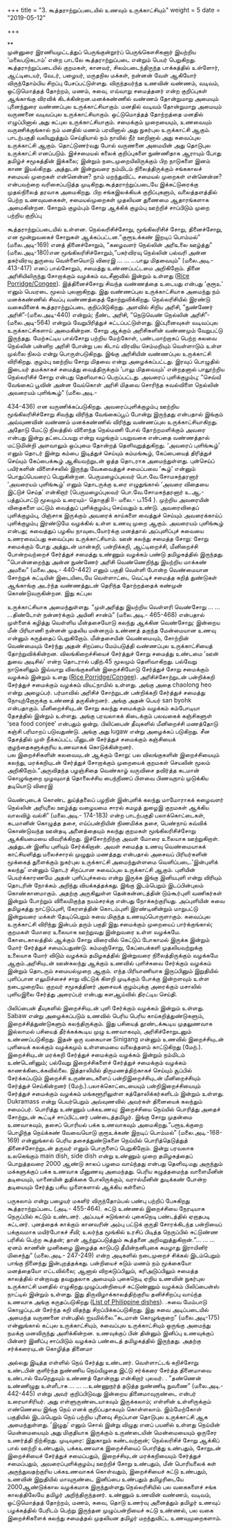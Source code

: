 +++
title = "3. கூத்தராற்றுப்படையில் உணவும் உருக்காட்சியும்"
weight = 5
date = "2019-05-12"

+++

**  
முன்னுரை
இரணியமுட்டத்துப் பெருங்குன்றூர்ப் பெருங்கௌசிகனார் இயற்றிய ‘மலைபடுகடாம்’ என்ற பாடலே கூத்தராற்றுப்படை என்றும் பெயர் பெறுகிறது. கூத்தராற்றுப்படையில் குறமகள், கானவர், சிலம்படைந்திருந்த பாக்கத்தில்  உள்ளோர், ஆட்டிடையர், வேடர், பழையர், மருதநில மக்கள், நன்னன் வேள் ஆகியோர் விருந்தோம்பிய சிறப்பு பேசப்பட்டுள்ளது. விருந்தயர்ந்த உணவின் வண்ணம், வடிவம், ஒட்டுமொத்தத் தோற்றம், மணம், சுவை, எவ்வாறு சமைத்தனர் என்ற குறிப்புகள் ஆங்காங்கு விரவிக் கிடக்கின்றன.மனக்கண்ணில் வண்ணம் தோன்றுமாறு அமையும் புனைந்துரை வண்ணப்புல உருக்காட்சியாகும். மனதில் வடிவம் தோன்றுமாறு அமையும் வருணனை வடிவப்புல உருக்காட்சியாகும். ஒட்டுமொத்தத் தோற்றத்தை மனதில் எழுப்பினால் அது கட்புல உருக்காட்சியாகும். சமைக்கும் முறையையும், உணவையும் வருணிக்குங்கால் நம் மனதில் மணம் பரவினால் அது நுகர்புல உருக்காட்சி ஆகும். பாடற்பகுதி வலியுறுத்தும் செய்தியால் நம் நாவில் நீர் ஊறினால் அது சுவைப்புல உருக்காட்சி ஆகும். தொட்டுணர்வது போல் வருணனை அமையின் அது தொடுபுல உருக்காட்சி எனப்படும்.  இச்சமையல் கலைக் குறிப்புகளை நுண்ணிதாக ஆராயும் போது தமிழ்ச் சமூகத்தின் இக்கலை; இன்றும் நடைமுறையிலிருக்கும் பிற நாடுகளை இனம் காண இயல்கிறது. அத்துடன் இன்றுவரை நம்மிடம் நிலைத்திருக்கும் சங்ககாலச் சமையல் முறைகள் என்னென்ன? நாம் மறந்துவிட்ட சமையல் முறைகள் என்னென்ன? என்பவற்றை வரிசைப்படுத்த முடிகிறது.கூத்தராற்றுப்படையே இக்கட்டுரைக்கு முதல்நிலைத் தரவாக அமைகிறது. பிற சங்கஇலக்கியக் குறிப்புகளும், வலைத்தளத்தில் பெற்ற உணவுவகைகள், சமையல்முறைகள் முதலியன துணைமை ஆதாரங்களாக அமைகின்றன.
சோறும் குழம்பும்
சோறு ஆக்கிக் குழம்பு ஊற்றிச் சாப்பிடும் முறை பற்றிய குறிப்பு 







கூத்தராற்றுப்படையில் உள்ளன. நெல்லரிசிச்சோறு, மூங்கிலரிசிச் சோறு, தினைச்சோறு, என மூன்றுவகைச் சோறுகள் ஆக்கப்பட்டன.“குரூஉக்கண் இறடிப் பொம்மல்“ (மலை.அடி-169) எனத் தினைச்சோறும், “கழைவளர் நெல்லின் அரிஉலை ஊழ்த்து“ (மலை.அடி-180)என மூங்கிலரிசிச்சோறும்,“பகர்விரவு நெல்லின் பல்வரி அன்ன தகர்விரவு துருவை வெள்ளையொடு விரைஇ … … …பாலு மிதவையும்” (மலை.அடி.- 413-417) எனப் பால்சோறும், சமைத்து உண்ணப்பட்டமை அறிகிறோம்.   தினை அரிசியிலிருந்து சோறாக்கும் வழக்கம் வடசீனாவில் இன்றும் உள்ளது ([Rice Porridge/Congee](https://en.wikipedia.org/wiki/Congee)). இத்தினைச்சோறு சிவந்த வண்ணத்தை உடையது என்பது ‘குரூஉ‘ எனும் பெயரடை மூலம் புலனாகிறது. இது வண்ணப்புல உருக்காட்சியாக அமைந்து நம் மனக்கண்ணில் சிவப்பு வண்ணத்தைத் தோற்றுவிக்கிறது. நெல்லரிசியில் இரண்டு வகையினைக் கூத்தராற்றுப்படை குறிப்பிடுகிறது.  அளவில் சிறிய அரிசி, “நுண்ணேர் அரிசி”-(மலை.அடி-440) என்றும்; நீண்ட அரிசி, “நெடுவெண் நெல்லின் அரிசி”-(மலை.அடி-564) என்றும் வேறுபிரித்துச் சுட்டப்பட்டுள்ளது. இப்புனைவுகள் வடிவப்புல உருக்காட்சிகளாய் அமைகின்றன.  சோறு ஆக்கும் அரிசிகளின் வண்ணமும் வேறுபட்டு இருந்தது. மேற்சுட்டிய பால்சோறு பற்றிய மேற்கோள், பண்டமாற்றாகப் பெற்ற கலவை நெல்லின் பன்னிற அரிசி போன்று பல கிடாய் விரவிய செம்மறியும் வெள்ளாடும் உள்ள முல்லை நிலம் என்று பொருள்படுகிறது. இங்கு அரிசியின் வண்ணப்புல உருக்காட்சி விரிகிறது. குழம்பு ஊற்றிய சோறு மிதவை என்று அழைக்கப்பட்டது. இரவுப் பொழுதில் இடையர் தமக்காகச் சமைத்து வைத்திருக்கும் ‘பாலு மிதவையும்’ என்றதனால் பாலூற்றிய நெல்லரிசிச் சோறு என்பது தெளிவாகப் பெறப்பட்டது. அவரைப் புளிக்குழம்பு; “செவ்வீ வேங்கைப் பூவின் அன்ன வேய்கொள் அரிசி மிதவை சொரிந்த சுவல்விளை நெல்லின் அவரையம் புளிங்கூழ்“ (மலை.அடி.- 








434-436) என வருணிக்கப்படுகிறது. அவரைப்புளிக்குழம்பு ஊற்றிய மூங்கிலரிசிச்சோறு சிவந்து விரிந்த வேங்கைப்பூப் போன்று இருந்தது என்பதால் இங்கும் அவ்வுணவின்  வண்ணம் மனக்கண்ணில் விரிந்து வண்ணப்புல உருக்காட்சியாகிறது. அதோடு மேட்டு நிலத்தில் விளைந்த நெல்மணி போல் தோற்றமளிக்கும் அவரை என்பது இன்று தட்டைப்பயறு என்று வழங்கும் பயறுவகை என்பதை வண்ணத்தால் மட்டுமின்றி அளவாலும் ஒப்புமை தோன்றத் தெளிவுறுத்துகிறது.  ‘அவரைப் புளிங்கூழ்’ எனும் தொடர் இன்று கம்பை இடித்துச் செய்யும் கம்மங்கூழ், கேப்பையைத் திரித்துச் செய்யும் கேப்பைக்கூழ் ஆகியவற்றுடன் ஒத்த தொடராக அமைந்துள்ளது. புன்செய்ப் பயிர்களின் விளைச்சலில் இருந்து வேகவைத்துச் சமைப்பவை ‘கூழ்’ என்னும் பொதுப்பெயரைப் பெறுகின்றன. பெருமழைப்புலவர் பொ.வே.சோமசுந்தரனார் ‘அவரையம் புளிங்கூழ்’ எனும் தொடருக்கு உரை எழுதுங்கால் ‘அவரை விதையை இட்டுச் செய்த’ என்கிறார் (பெருமழைப்புலவர் பொ.வே.சோமசுந்தரனார் உ.ஆ.- பத்துப்பாட்டு மூலமும் உரையும்- தொகுதி ll- மலை.- ப.154 ).  முற்றிய அவரையின் விதைகளை மட்டும் வைத்துப் புளிக்குழம்பு செய்வதும் உண்டு. அவரைவிதைப் புளிக்குழம்பு, பிஞ்சாக இருக்கும் அவரைக் காய்களை வைத்துச் செய்யும் அவரைக்காய்ப் புளிக்குழம்பு இரண்டுமே வழக்கில் உள்ள உணவு முறை ஆகும். அவரையம் புளிங்கூழ் என்பது; சுவைத்துப் பழகிய நாவுடையோர்க்கு மனத்தால் அப்புளிப்புச் சுவையை உணரவைப்பது சுவைப்புல உருக்காட்சியாம்.  ஊன் கலந்து சமைத்த சோறு:
சோறு சமைக்கும் போது அத்துடன் மான்கறி, பன்றிக்கறி, ஆட்டிறைச்சி, மீனிறைச்சி போன்றவற்றைச் சேர்த்துச் சமைத்து உண்ணும் வழக்கம் பண்டு தமிழகத்தில் இருந்தது. ”பொன்னறைந்து அன்ன நுண்ணேர் அரிசி வெண்ணெறிந்து இயற்றிய மாக்கண் அமலை“ (மலை.அடி.- 440-442) எனும் பகுதி வெள்ளி போன்ற வெண்மையான சோற்றுக் கட்டியின் இடையிடையே வெள்ளாட்டை வெட்டிச் சமைத்த கறித் துண்டுகள் ஆங்காங்கு அடர்ந்த வண்ணத்துடன் தெரிந்த தோற்றத்தைக் கண்முன் கொண்டுவருகின்றன. இது கட்புல 








உருக்காட்சியாக அமைந்துள்ளது. “முள்அரித்து இயற்றிய வெள்ளரி வெண்சோறு … … ...திண்டோள் நன்னர்க்கும் அயினி சான்ம்“ (மலை.அடி.- 465-468) என்பதால் முள்ளைக் கழித்து வெள்ளிய மீன்தசையோடு கலந்து ஆக்கின வெண்சோறு; இன்றைய மீன் பிரியாணி நன்னன் முதலிய மன்னரும் உண்ணத் தகுந்த மேன்மையான உணவு என்னும் கருத்தைப் பெறுகிறோம். மீன்தசையின் வெண்மையும், சோற்றின் வெண்மையும் சேர்ந்து அதன் சிறப்பை மேம்படுத்தி வண்ணப்புல உருக்காட்சியைத்  தோற்றுவிக்கின்றன. விலங்கிறைச்சியைச் சேர்த்துச் சோறு சமைத்து உண்டமை ‘ஊன் துவை அடிசில்’ என்ற தொடரால் பதிற்.45 மூலமும் தெளிவாகிறது. பல்வேறு நாடுகளிலும் இவ்வாறு விலங்குகளின் இறைச்சியோடு சேர்த்துச் சோறு சமைக்கும் வழக்கம் இன்றும் உளது ([Rice Porridge/Congee](https://en.wikipedia.org/wiki/Congee)). அரிசிச்சோற்றுடன் பன்றிக்கறி சேர்த்துச் சமைக்கும் வழக்கம் வியட்நாமில் உள்ளது. அங்கு அதை chaolong heo என்று அழைப்பர். பர்மாவில் அரிசிச் சோற்றுடன் பன்றிக்கறி சேர்த்துச் சமைத்து நோயுற்றோருக்கு உண்ணத் தருகின்றனர். அங்கு அதன் பெயர் san byohk என்பதாகும். மீனிறைச்சியுடன் சோறு கலந்து சமைக்கும் வழக்கம் கம்போடியா தேசத்தில் இன்றும் உள்ளது. அங்கு பரவலாகக் கிடைக்கும் பலவகைக் கஞ்சிகளுள் ‘sea food conjee’ என்பதும் ஒன்று. பிலிப்பைன் தீவுகளில் மீனிறைச்சி மணத்தோடு கஞ்சி பரிமாறப் படுவதுண்டு. அங்கு அது lugaw என்று அழைக்கப் படுகிறது. சீன தேசத்தில் முள் நீக்கப்பட்ட மீனுடன் சேர்த்துச் சமைக்கும் கஞ்சியைக் குழந்தைகளுக்குரிய உணவாகக் கொடுக்கின்றனர்.  
பல இறைச்சிகளின் கலவையுடன் ஆக்கும் சோறு:
பல விலங்குகளின் இறைச்சியையும் கலந்து, மரக்கறியுடன் சேர்த்துச் சோறாக்கும் முறையைக் குறமகள் செயலின் மூலம் அறிகிறோம்.“அருவிதந்த பழஞ்சிதை வெண்காழ் வருவிசை தவிர்த்த கடமான் கொழுங்குறை முழவுமாத் தொலைச்சிய பைந்நிணப் பிளவை பிணவுநாய் முடுக்கிய தடியொடு விரைஇ 








வெண்புடைக் கொண்ட துய்த்தலைப் பழநின் இன்புளிக் கலந்து மாமோராகக் கழைவளர் நெல்லின் அரியுலை ஊழ்த்து வழையமை சாரல் கமழத் துழைஇ குறமகள் ஆக்கிய வாலவிழ் வல்சி“ (மலை.அடி.- 174-183) என்ற பாடற்பகுதி பலாக்கொட்டைகள், கடமானின் கொழுத்த தசை, எய்ப்பன்றியின் நிணமிக்க தசை, பெண்நாய் கவ்விக் கொண்டுவந்த ஊன்தடி அனைத்தையும் கலந்து குறமகள் மூங்கிலரிசிச்சோறு ஆக்கியமையை விவரிக்கிறது. இச்சோற்றிற்கு அவள் மோரை உலையாக ஊற்றுகிறாள். அத்துடன் இனிய புளியும் சேர்க்கிறான். அவள் சமைத்த உணவு வெண்மையாகக் காட்சியளித்து மலைச்சாரல் முழுதும் மணத்தது என்பதால் அசைவப் பிரியர்களின் மூக்கைத் துளைக்கும் நுகர்புல உருக்காட்சி அமைந்துள்ளமை வெளிப்படை.‘இன்புளிக் கலந்து’ என்னும் தொடர் சிறப்பான சுவைப்புல உருக்காட்சி ஆகும். புளியின் பெயர்க்காரணமே அதன் புளிப்புச்சுவை என்று இருக்க இங்கு இனியபுளி என்று விரியும் தொடரின் நோக்கம் அறிந்து வியக்கத்தக்கது. இங்கு இடம்பெறும் இடப்பின்புலம் கொண்கானமாகும். அதற்கு அருகிலுள்ள தென்கன்னடத்தின் டும்கூர்புளி வணிகர்கள் இன்றும் போற்றும் விலைமிகுந்த நயம்சரக்கு என்பது நோக்கற்குரியது. அப்புளியின் சுவை தமிழகத்து நாட்டுப்புளி, கேரளத்தின் கொடம்புளி இரண்டினின்றும் மாறுபட்டு இன்றுவரை மக்கள் தேடிப்பெறும் சுவை மிகுந்த உணவுப்பொருளாகும். சுவைப்புல உருக்காட்சி விரிந்து இன்பம் தரும் பகுதி இது.சமைக்கும் முறையைப் பார்க்குங்கால்; குறமகள் மோரை உலையாக ஊற்றுவது இன்றுவரை உள்ள வழக்கமே. கோடைகாலத்தில் ஆக்கும் சோறு விரைவில் கெட்டுப் போகாமல் இருக்க இன்றும் மோர் சேர்த்துச் சமைப்பதுண்டு. கம்மஞ்சோறு, கேப்பைக்களி முதலியவற்றுக்கு உலையாக மோர் விடும் வழக்கம் தமிழகத்தில் இன்றுவரை நிலைத்திருக்கும் வழக்கமே ஆகும்.அரிசியுடன் ஊன்கலந்து ஆக்கும் உணவில் புளிச்சுவை சேர்க்கும் வழக்கம் இன்றும் தொடரும் சமையல்முறை ஆகும். எந்த பிரியாணியாக இருப்பினும் இறுதியில் புளிப்பான எலுமிச்சைச் சாறு விட்டுக் கிளறி முடிக்கும் போக்கு இன்றளவும் உள்ள நடைமுறையே. குறவர் சமூகத்தினர் அசைவக் குழம்புக்கு அரைக்கும் மசாலில் புளியஇலை சேர்த்து அரைப்பர் என்பது களஆய்வில் திரட்டிய செய்தி. 








பிலிப்பைன் தீவுகளில் இறைச்சியுடன் புளி சேர்க்கும் வழக்கம் இன்றும் உள்ளது. Sabaw என்று அழைக்கப்படும் உணவில் பெரிய பெரிய காய்கறித்துண்டுகளும், இறைச்சித்துண்டுகளும் கலந்திருக்கும். இது பசியைத் தூண்டக்கூடிய முதலுணவாக இல்லாமல் பசியைத் தீர்க்கக்கூடிய முழு உணவாகவும், அரிசிச்சோறுடனும் உண்ணப்படுகிறது. இதன் ஒரு வகையான Sinigang என்னும் உணவில் இறைச்சியுடன் புளியைக் கலக்கும் வழக்கமும் உள்ளமையை வலைத்தளம் காட்டுகிறது (மேற்.). இறைச்சியுடன் மரக்கறி சேர்த்துச் சமைக்கும் வழக்கம் இன்றும் நம்மிடம் உண்டெனினும்; பல்வேறு இறைச்சிகளைச் சேர்த்துச் சமைக்கும் வழக்கம் காணக்கிடைக்கவில்லை. இத்தாலியில் திருமணத்திற்காகச் செய்யும் சூப்பில் சேர்க்கப்படும் இறைச்சி உருண்டைகளைப் பன்றிஇறைச்சியுடன் மீனிறைச்சியும் சேர்த்துச் செய்கின்றனர் (மேற்.).பலாக்கொட்டையையும் பன்றிஇறைச்சியையும் சேர்த்துச் சமைக்கும் வழக்கம் மங்களூரிலுள்ள கத்தோலிக்கர்களிடம் இன்றும் உள்ளது. Dukramass என்று பெயர்பெறும் அவ்வுணவில் அவர்கள் தினையைக் கலந்தும் சமைப்பர். பொரித்து உண்ணும் பக்கஉணவு: 
இறைச்சியை நெய்யில் பொரித்து அதைச் சோற்றுடன் கூட்டிச் சாப்பிட்டனர் பண்டைத்தமிழர். இங்கு சோறு முதன்மை உணவாகவும், தசைப் பொரியல் பக்க உணவாகவும் அமைகிறது.“பரூஉக்குறை பொழிந்த நெய்க்கண் வேவையொடு குரூஉக்கண் இறடிப் பொம்மல்” (மலை.அடி.-168-169) என்னுங்கால் பெரிய தசைத்துண்டுகளை நெய்யில் பொரித்தெடுத்துத் தினைச்சோற்றுடன் தருவர் எனும் பொருளைப் பெறுகிறோம். இன்று பரவலாக உலகெங்கும் main dish, side dish என்று உண்ணும் முறை தமிழகத்தைப் பொறுத்தவரை 2000 ஆண்டு காலப் பழமை வாய்ந்தது என்பது தெளிவு.மது அருந்தும் மக்களுக்குப் பக்க உணவாக மீனுணவு அமைந்தது. பெரிய  கழுத்தமைந்த வாளைமீனின் தடியையும், யானையின் துதிக்கை போலிருக்கும், வரால்மீனின் துடிக்கண் போன்ற தடியையும் சேர்த்து பசிய முளைகளால் ஆக்கிய கள்ளைப் 








பருகலாம் என்று பழையர் மகளிர் விருந்தோம்பல் பண்பு பற்றிப் பேசுகிறது கூத்தராற்றுப்படை (அடி.- 455-464).
சுட்டு உண்ணல்
இறைச்சியை நேரடியாக நெருப்பில் சுட்டும் உண்டனர். அப்படிச் சுடுங்கால்  புகைநெடி பண்டத்தில் ஏறாதபடி சுட்டனர். புனத்தைக் காக்கும் கானவரின் அம்பு பட்டுக் குருதி சோரக்கிடந்த பன்றியைப் பக்குவமாக மயிர்போகச் சீவி; உலர்ந்த மூங்கில் உரசிப் பிடித்த நெருப்பில் சுட்டுண்ண பரிசில் பெற்ற கூத்தன்; தான் ஆற்றுப்படுத்தும் கூத்தனை அறிவுறுத்துகிறான்.“... ... … ஏனம் காணின் முனிகழை இழைத்த காடுபடு தீயின்நனிபுகை கமழாது இராயினிர் மிசைந்து“ (மலை.அடி.- 247-249) என்ற அடிகளில் நடைமுறைச் சிக்கல் இடம்பெறும் பாங்கு நினைந்து இன்புறத்தக்கது. பன்றியைச் சுடும் மணம் நம் மூக்கையோ மனத்தையோ எட்டவில்லை; ஆனால் விறகடுப்பிலும், கரிஅடுப்பிலும் சமைத்த காலத்தில் என்றாவது தவறுதலாக அமையும் புகைநெடி ஏறிய உணவின் நுகர்புல உருக்காட்சி மனதில் எழுகிறது.முழுப்பன்றியைச் சுட்டுண்ணும் வழக்கம் பிலிப்பைன்ஸ் நாட்டில் இன்றும் உள்ளது. இது திருவிழாக்காலத்திற்குரிய தனிச்சிறப்பு வாய்ந்த உணவாக அங்கு கருதப்படுகிறது ([List of Philippine dishes](https://en.wikipedia.org/wiki/List_of_Philippine_dishes)). .சுவை மேம்பாடு
கொழுப்புடன் சேர்ந்த கறி விதந்து சிறப்பிக்கப்படுகிறது. இது சுவை அடிப்படையில் அமைந்த வருணனை என்பதில் ஐயமில்லை.“கடமான் கொழுங்குறை” (மலை.அடி-175) என்னுங்கால் கட்புல உருக்காட்சியும், சுவைப்புல உருக்காட்சியும் ஒருங்கு அமைந்து நமக்கு மனவிருந்து அளிக்கின்றன.
உணவுக்குப் பின் தின்னும் இனிப்பு
உணவுக்குப் பின்னர் இனிப்பு சாப்பிடும் வழக்கம் பண்டைத் தமிழகத்தில் இருந்தது. அதற்கு சர்க்கரையுடன் கொழித்த தினைமா








அல்லது இடித்த எள்ளில் நெய் சேர்த்து உண்டனர். வெள்ளாட்டங் கறிச்சோறு உண்டபின் குளிர்ந்த நுண்ணிய நெய்யிழுதை இட்டு சர்க்கரை சேர்த்த தினைமாவை உண்டால் வேறெதுவும் உண்ணத் தோன்றாது என்கிறார் புலவர்.  .	”தண்ணென் உண்ணிழுது உள்ளீடாக 	… … …உண்ணுநர்த் தடுத்த நுண்ணிடி நுவணை” (மலை.அடி.- 442-445) என்று அவர் குறிப்பிடுவது இன்றைய தினைமாவுருண்டை என்பர் உரையாசிரியர். அது எள்ளுருண்டையாகவும் இருக்கலாம்; எள்ளின் உள்ளிருக்கும் எண்ணெயை இங்கு நெய் எனக் குறிப்பதாகவும் கொள்ளலாம்.  இம்மேற்கோள் பகுதியில் இடம்பெறும் நெய் பற்றிய புனைவு சிறப்பான தொடுபுல உருக்காட்சி ஆக அமைந்துள்ளது. ’இழுது’ எனும் சொல் இன்று விழுது எனப் பயனில் உள்ளது நெய்யின் மென்மையையும் அது மிகுதியாக இருக்கும் உருண்டையின் மென்மையையும் ஒருசேர உணர்த்தி நிற்கிறது.
முடிவுரை:
இதுகாறும் கண்டவற்றான்; நெல்லரிசிச் சோறு ஆக்கிப் பால் ஊற்றி உண்பதும், பக்கஉணவாக இறைச்சியைப் பொரித்து உண்பதும், சோறுடன் இறைச்சியைச் சேர்த்துச் சமைப்பதும், இறைச்சியுடன் மரக்கறியையும் சேர்த்துச் சமைப்பதும், அவரைப்புளிக்குழம்பு ஊற்றிச் சோறு உண்பதும், மீன் பொரியலைக் கள் அருந்துவதற்குரிய பக்கஉணவாகக் கொள்வதும், இறைச்சியைச் சுட்டு உண்பதும், உணவின் இறுதியில் மாவுருண்டை இனிப்பை உண்பதும் தமிழரிடையே 2000ஆண்டுக்கால வழக்கமாக இருந்துள்ளது.நெல்லரிசியில் பல வகைகளைச் சங்க காலத்திலேயே தமிழர் அறிந்திருந்தனர். உண்ணும் உணவின் வண்ணம், வடிவம், ஒட்டுமொத்தத் தோற்றம், மணம், சுவை, தொடு உணர்வு அனைத்தும் தமிழர் உணவுப் பழக்கத்தில் பேரிடம் பெற்று இருந்தன   முழுப்பன்றியைச் சுட்டு உண்ணல், பல வகை இறைச்சிகளைக் கலந்து சமைத்தல் முதலியன தமிழர் மறந்துவிட்ட உணவுமுறைகளாம்.